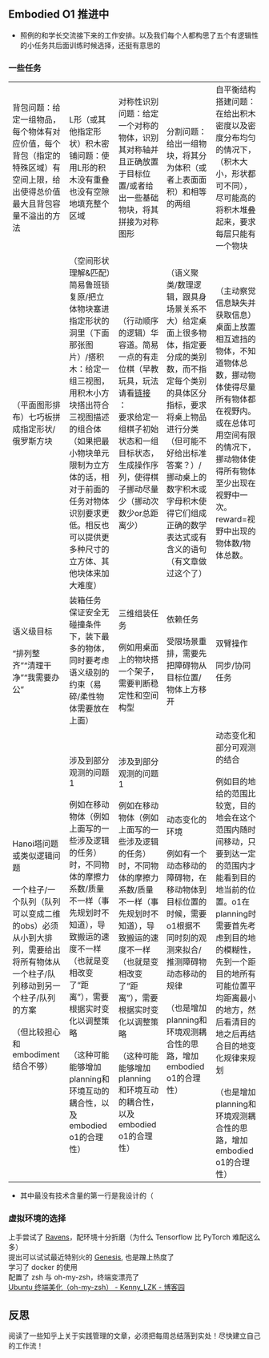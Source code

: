 ## Embodied O1 推进中

- 照例的和学长交流接下来的工作安排。以及我们每个人都构思了五个有逻辑性的小任务共后面训练时候选择，还挺有意思的  

### 一些任务

|                                                                                                                      |                                                                                                                                                                     |                                                                                                                                                                     |                                                                                                                                  |                                                                                                                                                                                                       |
| -------------------------------------------------------------------------------------------------------------------- | ------------------------------------------------------------------------------------------------------------------------------------------------------------------- | ------------------------------------------------------------------------------------------------------------------------------------------------------------------- | -------------------------------------------------------------------------------------------------------------------------------- | ----------------------------------------------------------------------------------------------------------------------------------------------------------------------------------------------------- |
| 背包问题：给定一组物品，每个物体有对应价值，每个背包（指定的特殊区域）有空间上限，给出使得总价值最大且背包容量不溢出的方法                                                        | L形（或其他指定形状）积木密铺问题：使用L形的积木没有重叠也没有空隙地填充整个区域                                                                                                                           | 对称性识别问题：给定一个对称的物体，识别其对称轴并且正确放置于目标位置/或者给出一些基础物块，将其拼接为对称图形                                                                                                            | 分割问题：给出一组物块，将其分为体积（或者上表面面积）和相等的两组                                                                                                | 自平衡结构搭建问题：在给出积木密度以及密度分布均匀的情况下，（积木大小，形状都可不同），尽可能高的将积木堆叠起来，要求每层只能有一个物块                                                                                                                                  |
| （平面图形排布）七巧板拼成指定形状/俄罗斯方块                                                                                              | （空间形状理解&匹配）简易鲁班锁复原/把立体物块塞进指定形状的洞里（下面那张图片）/搭积木：给定一组三视图，用积木小方块搭出符合三视图描述的组合体（如果把最小物块单元限制为立方体的话，相对于前面的任务对物体识别要求更低。相反也可以提供更多种尺寸的立方体、其他块体来加大难度）                           | （行动顺序的逻辑）华容道。简易一点的有走位棋（早教玩具，玩法请看[链接 ](https://detail.1688.com/offer/859014149699.html)：<br>要求给定一组棋子初始状态和一组目标状态，生成操作序列，使得棋子挪动尽量少（挪动次数少or总距离少）                        | （语义聚类/数理逻辑，跟具身场景关系不大）给定桌面上很多物体，指定要分成的类别数，而不指定每个类别的具体区分指标，要求将桌上物品进行分类（但可能不好给出标准答案？）/挪动桌上的数字积木或字母积木使得它们组成正确的数学表达式或有含义的语句（有文章做过这个了） | （主动察觉信息缺失并获取信息）桌面上放置相互遮挡的物体，不知道物体总数，挪动物体使得尽量所有物体都在视野内。或在总体可用空间有限的情况下，挪动物体使得所有物体至少出现在视野中一次。reward=视野中出现的物体数/物体总数。                                                                                      |
| 语义级目标<br><br>“排列整齐”“清理干净”“我需要办公”                                                                                     | 装箱任务 保证安全无碰撞条件下，装下最多的物体，同时要考虑语义级别的约束（易碎/柔性物体需要放在上面）                                                                                                                 | 三维组装任务<br><br>例如用桌面上的物块搭一个架子，需要判断稳定性和空间构型                                                                                                                           | 依赖任务<br><br>受限场景重排，需要先把障碍物从目标位置/物体上方移开                                                                                           | 双臂操作<br><br>同步/协同任务                                                                                                                                                                                   |
| Hanoi塔问题或类似逻辑问题<br><br>一个柱子/一个队列（队列可以变成二维的obs）必须从小到大排列，需要给出将所有物体从一个柱子/队列移动到另一个柱子/队列的方案<br><br>（但比较担心和embodiment结合不够） | 涉及到部分观测的问题1<br><br>例如在移动物体（例如上面写的一些涉及逻辑的任务）时，不同物体的摩擦力系数/质量不一样（事先规划时不知道），导致搬运的速度不一样（也就是变相改变了“距离”），需要根据实时变化以调整策略<br><br>（这种可能能够增加planning和环境互动的耦合性，以及embodied o1的合理性） | 涉及到部分观测的问题1<br><br>例如在移动物体（例如上面写的一些涉及逻辑的任务）时，不同物体的摩擦力系数/质量不一样（事先规划时不知道），导致搬运的速度不一样（也就是变相改变了“距离”），需要根据实时变化以调整策略<br><br>（这种可能能够增加planning和环境互动的耦合性，以及embodied o1的合理性） | 动态变化的环境<br><br>例如有一个动态移动的障碍物，在移动物体到目标位置的时候，需要o1根据不同时刻的观测来拟合/推测障碍物动态移动的规律<br><br>（也是增加planning和环境观测耦合性的思路，增加embodied o1的合理性）      | 动态变化和部分可观测的结合<br><br>例如目的地给的范围比较宽，目的地会在这个范围内随时间移动，只要到达一定的范围内才能看到目的地当前的位置。o1在planning时需要首先考虑到目的地的模糊性，先到一个距目的地所有可能位置平均距离最小的地方，然后看清目的地之后再结合目的地变化规律来规划<br><br>（也是增加planning和环境观测耦合性的思路，增加embodied o1的合理性） |

- 其中最没有技术含量的第一行是我设计的（

### 虚拟环境的选择

上手尝试了 [Ravens](https://github.com/google-research/ravens)，配环境十分折磨（为什么 Tensorflow 比 PyTorch 难配这么多）  
提出可以试试最近特别火的 [Genesis](https://genesis-embodied-ai.github.io/), 也是蹭上热度了  
学习了 docker 的使用  
配置了 zsh 与 oh-my-zsh，终端变漂亮了  
[Ubuntu 终端美化（oh-my-zsh） - Kenny\_LZK - 博客园](https://www.cnblogs.com/liuzhongkun/p/17064045.html)

## 反思

阅读了一些知乎上关于实践管理的文章，必须把每周总结落到实处！尽快建立自己的工作流！
